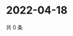 # 2022-04-18

共 0 条

<!-- BEGIN WEIBO -->
<!-- 最后更新时间 Mon Apr 18 2022 09:20:58 GMT+0800 (China Standard Time) -->

<!-- END WEIBO -->
